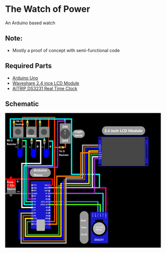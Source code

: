 # The Watch of Power
An Arduino based watch

## Note:
* Mostly a proof of concept with semi-functional code

## Required Parts
* [Arduino Uno](https://www.amazon.com/dp/B01EWOE0UU)
* [Waveshare 2.4 ince LCD Module](https://www.amazon.com/dp/B08H24H7KX)
* [AITRIP DS3231 Real Time Clock](https://www.amazon.com/dp/B09KPC8JZQ)

## Schematic
![watch schematic](https://github.com/spatialflunky1/The-Watch-of-Power/blob/main/watch_schematic.png?raw=true)
